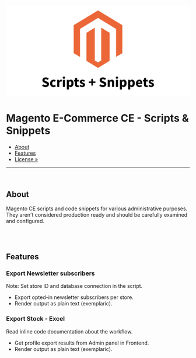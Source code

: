 ![Preview](preview.png)

# Magento E-Commerce CE - Scripts & Snippets

- [About](#about)
- [Features](#features)
- [License »](/LICENSE.md)

---

<br>

## About

Magento CE scripts and code snippets for various administrative purposes.
They aren't considered production ready and should be carefully examined and configured.


<br><br>

## Features

### Export Newsletter subscribers

Note: Set store ID and database connection in the script.

- Export opted-in newsletter subscribers per store.
- Render output as plain text (exemplaric).


### Export Stock - Excel

Read inline code documentation about the workflow.

- Get profile export results from Admin panel in Frontend.
- Render output as plain text (exemplaric).


